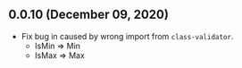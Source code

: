 ## 0.0.10 (December 09, 2020)
- Fix bug in caused by wrong import from `class-validator`.
    - IsMin => Min
    - IsMax => Max
